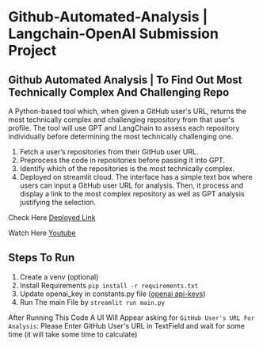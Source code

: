 # Github-Automated-Analysis | Langchain-OpenAI Submission Project

## Github Automated Analysis | To Find Out Most Technically Complex And Challenging Repo

A Python-based tool which, when given a GitHub user's URL, returns the most technically complex and challenging repository from that user's profile. The tool will use GPT and LangChain to assess each repository individually before determining the most technically challenging one. 
1. Fetch a user’s repositories from their GitHub user URL. 
2. Preprocess the code in repositories before passing it into GPT. 
4. Identify which of the repositories is the most technically complex. 
5. Deployed on streamlit cloud. The interface has a simple text box where users can input a GitHub user URL for analysis. Then, it process and display a link to the most complex repository as well as GPT analysis justifying the selection.

Check Here [Deployed Link](https://vksmadheshiya-github-automated-analysis-main-ywgobj.streamlit.app/)

Watch Here [Youtube](https://www.youtube.com/watch?v=vx7O8UcOfwM)


## Steps To Run
1. Create a venv (optional)
2. Install Requirements `pip install -r requirements.txt` 
3. Update openai_key in constants.py file ([openai api-keys](https://platform.openai.com/account/api-keys))
4. Run The main File by `streamlit run main.py`


After Running This Code A UI Will Appear asking for `GitHub User's URL For Analysis`:
Please Enter GitHub User's URL in TextField and wait for some time (it will take some time to calculate)








